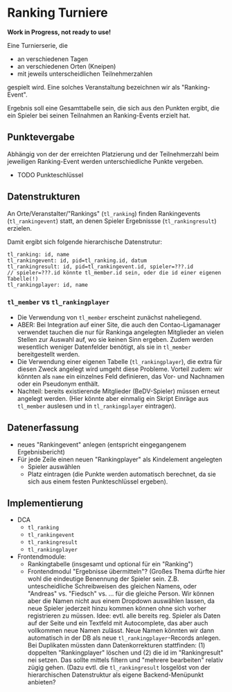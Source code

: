 # Ranking Turniere

**Work in Progress, not ready to use!**

Eine Turnierserie, die

* an verschiedenen Tagen
* an verschiedenen Orten (Kneipen)
* mit jeweils unterscheidlichen Teilnehmerzahlen

gespielt wird. Eine solches Veranstaltung bezeichnen wir als "Ranking-Event".

Ergebnis soll eine Gesamttabelle sein, die sich aus den Punkten ergibt,
die ein Spieler bei seinen Teilnahmen an Ranking-Events erzielt hat.

## Punktevergabe

Abhängig von der der erreichten Platzierung und der Teilnehmerzahl beim jeweiligen
Ranking-Event werden unterschiedliche Punkte vergeben.

* TODO Punkteschlüssel

## Datenstrukturen

An Orte/Veranstalter/"Rankings" (`tl_ranking`) finden Rankingevents (`tl_rankingevent`)
 statt, an denen Spieler Ergebnissse (`tl_rankingresult`) erzielen.

Damit ergibt sich folgende hierarchische Datenstrutur:

```
tl_ranking: id, name
tl_rankingevent: id, pid=tl_ranking.id, datum
tl_rankingresult: id, pid=tl_rankingevent.id, spieler=???.id
// spieler=???.id könnte tl_member.id sein, oder die id einer eigenen Tabelle(!)
tl_rankingplayer: id, name
```

### `tl_member` vs `tl_rankingplayer`

* Die Verwendung von `tl_member` erscheint zunächst naheliegend.
* ABER: Bei Integration auf einer Site, die auch den Contao-Ligamanager verwendet tauchen die
  nur für Rankinga angelegten Mitglieder an vielen Stellen zur Auswahl auf, wo sie keinen
  Sinn ergeben. Zudem werden wesentlich weniger Datenfelder benötigt, als sie in `tl_member`
  bereitgestellt werden.
* Die Verwendung einer eigenen Tabelle (`tl_rankingplayer`), die extra für diesen Zweck
  angelegt wird umgeht diese Probleme. Vorteil zudem: wir könnten als `name` ein einzelnes
  Feld definieren, das Vor- und Nachnamen oder ein Pseudonym enthält.
* Nachteil: bereits existierende Mitglieder (BeDV-Spieler) müssen erneut angelegt werden.
  (Hier könnte aber einmalig ein Skript Einräge aus `tl_member` auslesen und in
  `tl_rankingplayer` eintragen).

## Datenerfassung

* neues "Rankingevent" anlegen (entspricht eingegangenem Ergebnisbericht)
* Für jede Zeile einen neuen "Rankingplayer" als Kindelement angelegten
  * Spieler auswählen
  * Platz eintragen (die Punkte werden automatisch berechnet, da sie sich aus einem
    festen Punkteschlüssel ergeben).

## Implementierung

* DCA
  * `tl_ranking`
  * `tl_rankingevent`
  * `tl_rankingresult`
  * `tl_rankingplayer`
* Frontendmodule:
  * Rankingtabelle (insgesamt und optional für ein "Ranking")
  * Frontendmodul "Ergebnisse übermitteln"? (Großes Thema dürfte hier wohl die eindeutige
    Benennung der Spieler sein. Z.B. untescheidliche Schreibweisen des gleichen Namens,
    oder "Andreas" vs. "Fiedsch" vs. ... für die gleiche Person. Wir können aber die Namen
    nicht aus einem Dropdown auswählen lassen, da neue Spieler jederzeit hinzu kommen
    können ohne sich vorher registrieren zu müssen.
    Idee: evtl. alle bereits reg. Spieler als Daten auf der Seite und ein Textfeld mit
    Autocomplete, das aber auch vollkommen neue Namen zulässt. Neue Namen könnten wir
    dann automatisch in der DB als neue `tl_rankingplayer`-Records anlegen. Bei Duplikaten
    müssten dann Datenkorrekturen stattfinden: (1) doppelten "Rankingplayer" löschen und
    (2) die id im "Rankingresult" nei setzen. Das sollte mittels filtern und
    "mehrere bearbeiten" relativ zügig gehen. (Dazu evtl. die `tl_rankingresult` losgelöst
    von der hierarchischen Datenstruktur als eigene Backend-Menüpunkt anbieten?
